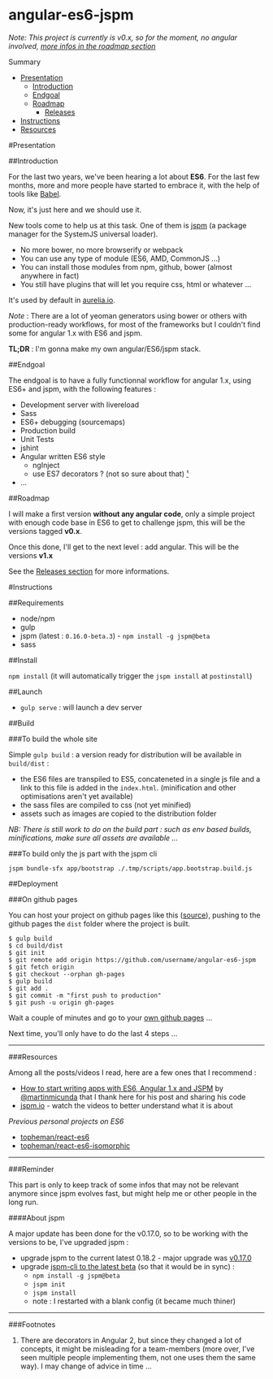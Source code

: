 angular-es6-jspm
================

*Note: This project is currently is v0.x, so for the moment, no angular involved, [more infos in the roadmap section](#roadmap)*

Summary

* [Presentation](#presentation)
	* [Introduction](#introduction)
	* [Endgoal](#endgoal)
	* [Roadmap](#roadmap)
		* [Releases](https://github.com/topheman/angular-es6-jspm/releases)
* [Instructions](#instructions)
* [Resources](#resources)

#Presentation

##Introduction

For the last two years, we've been hearing a lot about **ES6**. For the last few months, more and more people have started to embrace it, with the help of tools like [Babel](https://babeljs.io/).

Now, it's just here and we should use it.

New tools come to help us at this task. One of them is [jspm](http://jspm.io/) (a package manager for the SystemJS universal loader).

* No more bower, no more browserify or webpack
* You can use any type of module (ES6, AMD, CommonJS ...)
* You can install those modules from npm, github, bower (almost anywhere in fact)
* You still have plugins that will let you require css, html or whatever ...

It's used by default in [aurelia.io](http://aurelia.io/).

*Note* : There are a lot of yeoman generators using bower or others with production-ready workflows, for most of the frameworks but I couldn't find some for angular 1.x with ES6 and jspm.

**TL;DR** : I'm gonna make my own angular/ES6/jspm stack.

##Endgoal

The endgoal is to have a fully functionnal workflow for angular 1.x, using ES6+ and jspm, with the following features :

* Development server with livereload
* Sass
* ES6+ debugging (sourcemaps)
* Production build
* Unit Tests
* jshint
* Angular written ES6 style
	* ngInject
	* use ES7 decorators ? (not so sure about that) [¹](#footnotes)
* ...

##Roadmap

I will make a first version **without any angular code**, only a simple project with enough code base in ES6 to get to challenge jspm, this will be the versions tagged **v0.x**.

Once this done, I'll get to the next level : add angular. This will be the versions **v1.x**

See the [Releases section](https://github.com/topheman/angular-es6-jspm/releases) for more informations.

#Instructions

##Requirements

* node/npm
* gulp
* jspm (latest : `0.16.0-beta.3`) - `npm install -g jspm@beta`
* sass

##Install

`npm install` (it will automatically trigger the `jspm install` at `postinstall`)

##Launch

* `gulp serve` : will launch a dev server

##Build

###To build the whole site

Simple `gulp build` : a version ready for distribution will be available in `build/dist` :

* the ES6 files are transpiled to ES5, concateneted in a single js file and a link to this file is added in the `index.html`. (minification and other optimisations aren't yet available)
* the sass files are compiled to css (not yet minified)
* assets such as images are copied to the distribution folder

*NB: There is still work to do on the build part : such as env based builds, minifications, make sure all assets are available ...*

###To build only the js part with the jspm cli

`jspm bundle-sfx app/bootstrap ./.tmp/scripts/app.bootstrap.build.js`

##Deployment

###On github pages

You can host your project on github pages like this ([source](https://help.github.com/articles/creating-project-pages-manually/)), pushing to the github pages the `dist` folder where the project is built.

```shell
$ gulp build
$ cd build/dist
$ git init
$ git remote add origin https://github.com/username/angular-es6-jspm
$ git fetch origin
$ git checkout --orphan gh-pages
$ gulp build
$ git add .
$ git commit -m "first push to production"
$ git push -u origin gh-pages
```

Wait a couple of minutes and go to your [own github pages](http://topheman.github.io/angular-es6-jspm/) ...

Next time, you'll only have to do the last 4 steps ...

-----------

###Resources

Among all the posts/videos I read, here are a few ones that I recommend :

* [How to start writing apps with ES6, Angular 1.x and JSPM](http://martinmicunda.com/2015/02/09/how-to-start-writing-apps-with-es6-angular-1x-and-jspm/) by [@martinmicunda](https://github.com/martinmicunda) that I thank here for his post and sharing his code
* [jspm.io](http://jspm.io/) - watch the videos to better understand what it is about

*Previous personal projects on ES6*

* [topheman/react-es6](https://github.com/topheman/react-es6)
* [topheman/react-es6-isomorphic](https://github.com/topheman/react-es6-isomorphic)

-----------

###Reminder

This part is only to keep track of some infos that may not be relevant anymore since jspm evolves fast, but might help me or other people in the long run.

####About jspm

A major update has been done for the v0.17.0, so to be working with the versions to be, I've upgraded jspm :

* upgrade jspm to the current latest 0.18.2 - major upgrade was [v0.17.0](https://github.com/systemjs/systemjs/releases/tag/0.17.0)
* upgrade [jspm-cli to the latest beta](https://github.com/jspm/jspm-cli/releases/tag/0.16.0-beta) (so that it would be in sync) :
	* `npm install -g jspm@beta`
	* `jspm init`
	* `jspm install`
	* note : I restarted with a blank config (it became much thiner)

-----------

###Footnotes

1. There are decorators in Angular 2, but since they changed a lot of concepts, it might be misleading for a team-members (more over, I've seen multiple people implementing them, not one uses them the same way). I may change of advice in time ...